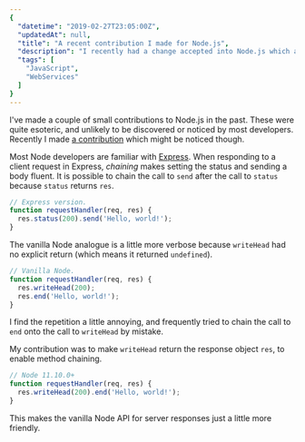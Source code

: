 ```yaml
---
{
  "datetime": "2019-02-27T23:05:00Z",
  "updatedAt": null,
  "title": "A recent contribution I made for Node.js",
  "description": "I recently had a change accepted into Node.js which addresses a minor, but frequent annoyance I had with Node when working with HTTP responses.",
  "tags": [
    "JavaScript",
    "WebServices"
  ]
}
---
```

I've made a couple of small contributions to Node.js in the past. These were
quite esoteric, and unlikely to be discovered or noticed by most developers.
Recently I made [a contribution][1] which might be noticed though.

Most Node developers are familiar with [Express][2]. When responding to a client
request in Express, _chaining_ makes setting the status and sending a body
fluent. It is possible to chain the call to `send` after the call to `status`
because `status` returns `res`.

```javascript
// Express version.
function requestHandler(req, res) {
  res.status(200).send('Hello, world!');
}
```

The vanilla Node analogue is a little more verbose because `writeHead` had no
explicit return (which means it returned `undefined`).

```javascript
// Vanilla Node.
function requestHandler(req, res) {
  res.writeHead(200);
  res.end('Hello, world!');
}
```

I find the repetition a little annoying, and frequently tried to chain the call
to `end` onto the call to `writeHead` by mistake.

My contribution was to make `writeHead` return the response object `res`, to
enable method chaining.

```javascript
// Node 11.10.0+
function requestHandler(req, res) {
  res.writeHead(200).end('Hello, world!');
}
```

This makes the vanilla Node API for server responses just a little more
friendly.

[1]: https://github.com/nodejs/node/pull/25974
[2]: http://expressjs.com/
